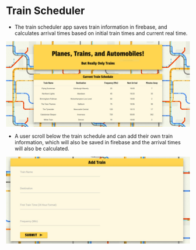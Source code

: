 # Train Scheduler

* The train scheduler app saves train information in firebase, and calculates arrival times based on initial train times and current real time.

![Train Scheduler Image](./assets/images/trainscheduler.png)

* A user scroll below the train schedule and can add their own train information, which will also be saved in firebase and the arrival times will also be calculated.

![Add Train Image](./assets/images/trainscheduler2.png)